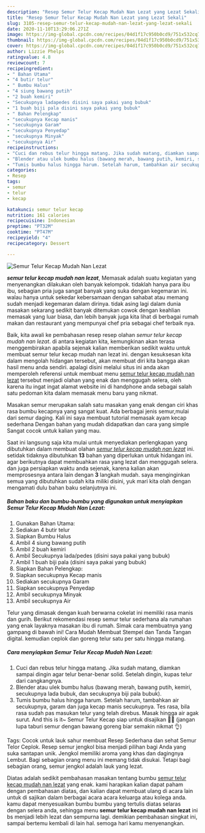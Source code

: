 ```yaml
---
description: "Resep Semur Telur Kecap Mudah Nan Lezat yang Lezat Sekali"
title: "Resep Semur Telur Kecap Mudah Nan Lezat yang Lezat Sekali"
slug: 3105-resep-semur-telur-kecap-mudah-nan-lezat-yang-lezat-sekali
date: 2020-11-10T13:29:06.271Z
image: https://img-global.cpcdn.com/recipes/04d1f17c950b0cd9/751x532cq70/semur-telur-kecap-mudah-nan-lezat-foto-resep-utama.jpg
thumbnail: https://img-global.cpcdn.com/recipes/04d1f17c950b0cd9/751x532cq70/semur-telur-kecap-mudah-nan-lezat-foto-resep-utama.jpg
cover: https://img-global.cpcdn.com/recipes/04d1f17c950b0cd9/751x532cq70/semur-telur-kecap-mudah-nan-lezat-foto-resep-utama.jpg
author: Lizzie Phelps
ratingvalue: 4.8
reviewcount: 7
recipeingredient:
- " Bahan Utama"
- "4 butir telur"
- " Bumbu Halus"
- "4 siung bawang putih"
- "2 buah kemiri"
- "Secukupnya ladapedes disini saya pakai yang bubuk"
- "1 buah biji pala disini saya pakai yang bubuk"
- " Bahan Pelengkap"
- "secukupnya Kecap manis"
- "secukupnya Garam"
- "secukupnya Penyedap"
- "secukupnya Minyak"
- "secukupnya Air"
recipeinstructions:
- "Cuci dan rebus telur hingga matang. Jika sudah matang, diamkan sampai dingin agar telur benar-benar solid. Setelah dingin, kupas telur dari cangkangnya."
- "Blender atau ulek bumbu halus (bawang merah, bawang putih, kemiri, secukupnya lada bubuk, dan secukupnya biji pala bubuk)."
- "Tumis bumbu halus hingga harum. Setelah harum, tambahkan air secukupnya, garam dan juga kecap manis secukupnya. Tes rasa, bila rasa sudah pas masukan telur yang telah direbus. Masak hingga air agak surut. And this is it~ Semur Telur Kecap siap untuk disajikan 🥚🍳 (jangan lupa taburi semur dengan bawang goreng biar semakin nikmat 👌)"
categories:
- Resep
tags:
- semur
- telur
- kecap

katakunci: semur telur kecap 
nutrition: 161 calories
recipecuisine: Indonesian
preptime: "PT32M"
cooktime: "PT47M"
recipeyield: "4"
recipecategory: Dessert

---
```



![Semur Telur Kecap Mudah Nan Lezat](https://img-global.cpcdn.com/recipes/04d1f17c950b0cd9/751x532cq70/semur-telur-kecap-mudah-nan-lezat-foto-resep-utama.jpg)

<b><i>semur telur kecap mudah nan lezat</i></b>, Memasak adalah suatu kegiatan yang menyenangkan dilakukan oleh banyak kelompok. tidaklah hanya para ibu ibu, sebagian pria juga sangat banyak yang suka dengan kegemaran ini. walau hanya untuk sekedar kebersamaan dengan sahabat atau memang sudah menjadi kegemaran dalam dirinya. tidak asing lagi dalam dunia masakan sekarang sedikit banyak ditemukan cowok dengan keahlian memasak yang luar biasa, dan lebih banyak juga kita lihat di berbagai rumah makan dan restaurant yang mempunyai chef pria sebagai chef terbaik nya.

Baik, kita awali ke pembahasan resep resep olahan <i>semur telur kecap mudah nan lezat</i>. di antara kegiatan kita, kemungkinan akan terasa menggembirakan apabila sejenak kalian memberikan sedikit waktu untuk membuat semur telur kecap mudah nan lezat ini. dengan kesuksesan kita dalam mengolah hidangan tersebut, akan membuat diri kita bangga akan hasil menu anda sendiri. apalagi disini melalui situs ini anda akan memperoleh referensi untuk membuat menu <u>semur telur kecap mudah nan lezat</u> tersebut menjadi olahan yang enak dan menggugah selera, oleh karena itu ingat ingat alamat website ini di handphone anda sebagai salah satu pedoman kita dalam memasak menu baru yang nikmat.

Masakan semur merupakan salah satu masakan yang enak dengan ciri khas rasa bumbu kecapnya yang sangat kuat. Ada berbagai jenis semur,mulai dari semur daging. Kali ini saya membuat tutorial memasak ayam kecap sederhana Dengan bahan yang mudah didapatkan dan cara yang simple Sangat cocok untuk kalian yang mau.


Saat ini langsung saja kita mulai untuk menyediakan perlengkapan yang dibutuhkan dalam membuat olahan <u><i>semur telur kecap mudah nan lezat</i></u> ini. setidak tidaknya dibutuhkan <b>13</b> bahan yang diperlukan untuk hidangan ini. agar berikutnya dapat membuahkan rasa yang lezat dan menggugah selera. dan juga persiapkan waktu anda sejenak, karena kalian akan memprosesnya antara lain dengan <b>3</b> langkah mudah. saya menginginkan semua yang dibutuhkan sudah kita miliki disini, yuk mari kita olah dengan mengamati dulu bahan baku selanjutnya ini.

<!--inarticleads1-->

##### Bahan baku dan bumbu-bumbu yang digunakan untuk menyiapkan Semur Telur Kecap Mudah Nan Lezat:

1. Gunakan  Bahan Utama:
1. Sediakan 4 butir telur
1. Siapkan  Bumbu Halus
1. Ambil 4 siung bawang putih
1. Ambil 2 buah kemiri
1. Ambil Secukupnya lada/pedes (disini saya pakai yang bubuk)
1. Ambil 1 buah biji pala (disini saya pakai yang bubuk)
1. Siapkan  Bahan Pelengkap:
1. Siapkan secukupnya Kecap manis
1. Sediakan secukupnya Garam
1. Siapkan secukupnya Penyedap
1. Ambil secukupnya Minyak
1. Ambil secukupnya Air


Telur yang dimasak dengan kuah berwarna cokelat ini memiliki rasa manis dan gurih. Berikut rekomendasi resep semur telur sederhana ala rumahan yang enak layaknya masakan ibu di rumah. Simak cara membuatnya yang gampang di bawah ini! Cara Mudah Membuat Stempel dan Tanda Tangan digital. kemudian ceplok dan goreng telur satu per satu hingga matang. 

<!--inarticleads2-->

##### Cara menyiapkan Semur Telur Kecap Mudah Nan Lezat:

1. Cuci dan rebus telur hingga matang. Jika sudah matang, diamkan sampai dingin agar telur benar-benar solid. Setelah dingin, kupas telur dari cangkangnya.
1. Blender atau ulek bumbu halus (bawang merah, bawang putih, kemiri, secukupnya lada bubuk, dan secukupnya biji pala bubuk).
1. Tumis bumbu halus hingga harum. Setelah harum, tambahkan air secukupnya, garam dan juga kecap manis secukupnya. Tes rasa, bila rasa sudah pas masukan telur yang telah direbus. Masak hingga air agak surut. And this is it~ Semur Telur Kecap siap untuk disajikan 🥚🍳 (jangan lupa taburi semur dengan bawang goreng biar semakin nikmat 👌)


Tags: Cocok untuk lauk sahur membuat Resep Sederhana dan sehat Semur Telor Ceplok. Resep semur jengkol bisa menjadi pilihan bagi Anda yang suka santapan unik. Jengkol memiliki aroma yang khas dan dagingnya Lembut. Bagi sebagian orang menu ini memang tidak disukai. Tetapi bagi sebagian orang, semur jengkol adalah lauk yang lezat. 

Diatas adalah sedikit pembahasan masakan tentang bumbu <u>semur telur kecap mudah nan lezat</u> yang enak. kami harapkan kalian dapat paham dengan pembahasan diatas, dan kalian dapat membuat ulang di acara lain untuk di sajikan dalam berbagai acara acara keluarga atau kolega anda. kamu dapat menyesuaikan bumbu bumbu yang tertulis diatas selaras dengan selera anda, sehingga menu <b>semur telur kecap mudah nan lezat</b> ini bs menjadi lebih lezat dan sempurna lagi. demikian pembahasan singkat ini, sampai bertemu kembali di lain hal. semoga hari kamu menyenangkan.
